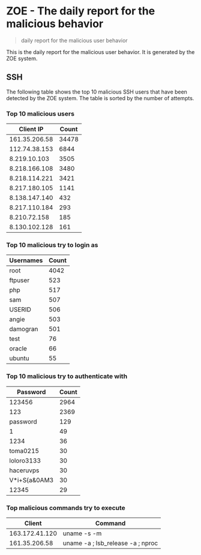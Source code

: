 # ZOE - The daily report for the malicious behavior

> daily report for the malicious user behavior

This is the daily report for the malicious user behavior. It is generated by the ZOE system.

## SSH

The following table shows the top 10 malicious SSH users that have been detected by the ZOE
system. The table is sorted by the number of attempts.

### Top 10 malicious users

| Client IP | Count    |
|-----------|----------|
| 161.35.206.58 | 34478 |
| 112.74.38.153 | 6844 |
| 8.219.10.103 | 3505 |
| 8.218.166.108 | 3480 |
| 8.218.114.221 | 3421 |
| 8.217.180.105 | 1141 |
| 8.138.147.140 | 432 |
| 8.217.110.184 | 293 |
| 8.210.72.158 | 185 |
| 8.130.102.128 | 161 |

### Top 10 malicious try to login as

| Usernames | Count    |
|-----------|----------|
| root | 4042 |
| ftpuser | 523 |
| php | 517 |
| sam | 507 |
| USERID | 506 |
| angie | 503 |
| damogran | 501 |
| test | 76 |
| oracle | 66 |
| ubuntu | 55 |

### Top 10 malicious try to authenticate with

| Password | Count    |
|-----------|----------|
| 123456 | 2964 |
| 123 | 2369 |
| password | 129 |
| 1 | 49 |
| 1234 | 36 |
| toma0215 | 30 |
| loloro3133 | 30 |
| haceruvps | 30 |
| V*i+S{a&0AM3 | 30 |
| 12345 | 29 |

### Top malicious commands try to execute

| Client | Command |
|--------|---------|
| 163.172.41.120 | uname -s -m |
| 161.35.206.58 | uname -a ; lsb_release -a ; nproc |
